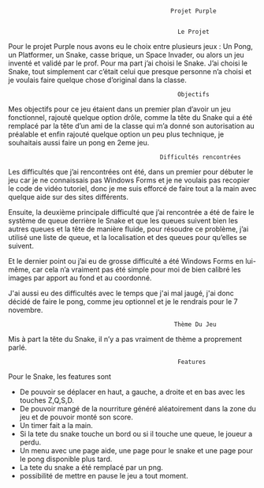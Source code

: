 # 
                                                  Projet Purple
                                                    
                                                     
                                                    Le Projet
                                                    
                                                    
Pour le projet Purple nous avons eu le choix entre plusieurs jeux : Un Pong, un Platformer, un Snake, casse brique, un Space Invader, ou alors un jeu inventé et validé par le prof.
Pour ma part j’ai choisi le Snake.
J’ai choisi le Snake, tout simplement car c’était celui que presque personne n’a choisi et je voulais faire quelque chose d’original dans la classe.

                                                    Objectifs
                                                    
                                                    
Mes objectifs pour ce jeu étaient dans un premier plan d’avoir un jeu fonctionnel, rajouté quelque option drôle, comme la tête du Snake qui a été remplacé
par la tête d’un ami de la classe qui m’a donné son autorisation au préalable et enfin rajouté quelque option un peu plus technique, je souhaitais aussi faire un pong en 2eme jeu.


                                               Difficultés rencontrées
                                                    
                                                    
Les difficultés que j’ai rencontrées ont été, dans un premier pour débuter le jeu car je ne connaissais pas Windows Forms 
et je ne voulais pas recopier le code de vidéo tutoriel, donc je me suis efforcé de faire tout a la main avec quelque aide sur des sites différents.

Ensuite, la deuxième principale difficulté que j’ai rencontrée a été de faire le système de queue derrière le Snake 
et que les queues suivent bien les autres queues et la tête de manière fluide, pour résoudre ce problème, j’ai utilisé une liste de queue, 
et la localisation et des queues pour qu’elles se suivent.

Et le dernier point ou j’ai eu de grosse difficulté a été Windows Forms en lui-même,
car cela n’a vraiment pas été simple pour moi de bien calibré les images par apport au fond et au coordonné.

J'ai aussi eu des difficultés avec le temps que j'ai mal jaugé, j'ai donc décidé de faire le pong, comme jeu optionnel et je le rendrais pour le 7 novembre.

                                                   Thème Du Jeu
                                                    
                                                    
 Mis à part la tête du Snake, il n’y a pas vraiment de thème a proprement parlé.
 
 
 
                                                    Features

Pour le Snake, les features sont 

- De pouvoir se déplacer en haut, a gauche, a droite et en bas avec les touches Z,Q,S,D.
- De pouvoir mangé de la nourriture généré aléatoirement dans la zone du jeu et de pouvoir monté son score.
- Un timer fait a la main.
- Si la tete du snake touche un bord ou si il touche une queue, le joueur a perdu.
- Un menu avec une page aide, une page pour le snake et une page pour le pong disponible plus tard.
- La tete du snake a été remplacé par un png.
- possibilité de mettre en pause le jeu a tout moment.
